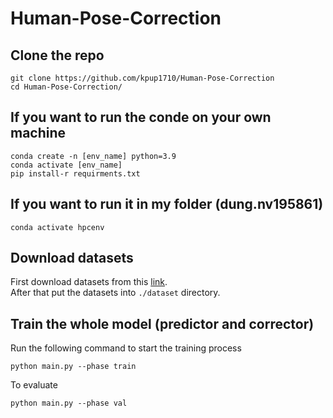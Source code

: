 
# Human-Pose-Correction
## Clone the repo
```
git clone https://github.com/kpup1710/Human-Pose-Correction
cd Human-Pose-Correction/
```
## If you want to run the conde on your  own machine
```
conda create -n [env_name] python=3.9
conda activate [env_name]
pip install-r requirments.txt
```
## If you want to run it in my folder (dung.nv195861)
```
conda activate hpcenv
```
## Download datasets
First download datasets from this [link](https://drive.google.com/drive/folders/16zYdV5Uk6hzPXuCUJ_TcC6jM4YIiER24?usp=sharing). </br>
After that put the datasets into `./dataset` directory.

## Train the whole model (predictor and corrector)
Run the following command to start the training process

```
python main.py --phase train

```
To evaluate
```
python main.py --phase val
```
